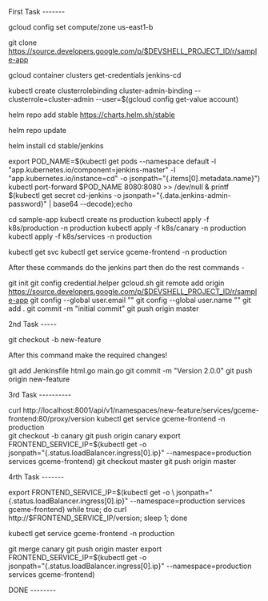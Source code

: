 First Task -------

gcloud config set compute/zone us-east1-b

git clone https://source.developers.google.com/p/$DEVSHELL_PROJECT_ID/r/sample-app

gcloud container clusters get-credentials jenkins-cd

kubectl create clusterrolebinding cluster-admin-binding --clusterrole=cluster-admin --user=$(gcloud config get-value account)

helm repo add stable https://charts.helm.sh/stable

helm repo update

helm install cd stable/jenkins

export POD_NAME=$(kubectl get pods --namespace default -l "app.kubernetes.io/component=jenkins-master" -l "app.kubernetes.io/instance=cd" -o jsonpath="{.items[0].metadata.name}")
kubectl port-forward $POD_NAME 8080:8080 >> /dev/null &
printf $(kubectl get secret cd-jenkins -o jsonpath="{.data.jenkins-admin-password}" | base64 --decode);echo

cd sample-app
kubectl create ns production
kubectl apply -f k8s/production -n production
kubectl apply -f k8s/canary -n production
kubectl apply -f k8s/services -n production

kubectl get svc
kubectl get service gceme-frontend -n production

After these commands do the jenkins part then do the rest commands -

git init
git config credential.helper gcloud.sh
git remote add origin https://source.developers.google.com/p/$DEVSHELL_PROJECT_ID/r/sample-app
git config --global user.email "<user email>"
git config --global user.name "<user name>"
git add .
git commit -m "initial commit"
git push origin master


2nd Task -----

git checkout -b new-feature

After this command make the required changes!

git add Jenkinsfile html.go main.go
git commit -m "Version 2.0.0"
git push origin new-feature

3rd Task ----------

curl http://localhost:8001/api/v1/namespaces/new-feature/services/gceme-frontend:80/proxy/version
kubectl get service gceme-frontend -n production  
git checkout -b canary
git push origin canary
export FRONTEND_SERVICE_IP=$(kubectl get -o \
jsonpath="{.status.loadBalancer.ingress[0].ip}" --namespace=production services gceme-frontend)
git checkout master
git push origin master

4rth Task -------

export FRONTEND_SERVICE_IP=$(kubectl get -o \
jsonpath="{.status.loadBalancer.ingress[0].ip}" --namespace=production services gceme-frontend)
while true; do curl http://$FRONTEND_SERVICE_IP/version; sleep 1; done

kubectl get service gceme-frontend -n production

git merge canary
git push origin master
export FRONTEND_SERVICE_IP=$(kubectl get -o \
jsonpath="{.status.loadBalancer.ingress[0].ip}" --namespace=production services gceme-frontend)

DONE --------